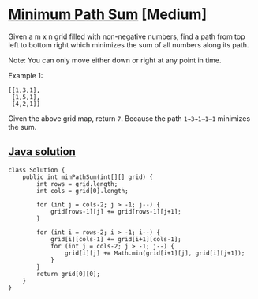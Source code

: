 # [Minimum Path Sum](https://leetcode.com/problems/minimum-path-sum/description/) [Medium]

Given a m x n grid filled with non-negative numbers, find a path from top left to bottom right which minimizes the sum of all numbers along its path.

Note: You can only move either down or right at any point in time.

Example 1:
```
[[1,3,1],
 [1,5,1],
 [4,2,1]]
```
Given the above grid map, return `7`. Because the path `1→3→1→1→1` minimizes the sum.

## [Java solution](https://leetcode.com/submissions/detail/148879594/)
```
class Solution {
    public int minPathSum(int[][] grid) {
        int rows = grid.length;
        int cols = grid[0].length;
        
        for (int j = cols-2; j > -1; j--) {
            grid[rows-1][j] += grid[rows-1][j+1];
        }
            
        for (int i = rows-2; i > -1; i--) {
            grid[i][cols-1] += grid[i+1][cols-1];
            for (int j = cols-2; j > -1; j--) {
                grid[i][j] += Math.min(grid[i+1][j], grid[i][j+1]);
            }
        }
        return grid[0][0];
    }
}
```
